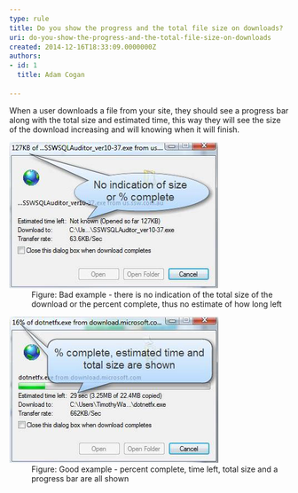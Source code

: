 ```yaml
---
type: rule
title: Do you show the progress and the total file size on downloads?
uri: do-you-show-the-progress-and-the-total-file-size-on-downloads
created: 2014-12-16T18:33:09.0000000Z
authors:
- id: 1
  title: Adam Cogan

---
```




<span class='intro'> <p>
                    When a user downloads a file from your site, they should see a progress bar along with
                    the total size and estimated time, this way they will see the size of the download
                    increasing and will knowing when it will finish.​​</p> </span>

<dl class="badImage"><dt>
                        <img src="./bar-progress-bad.jpg" alt="image showing download with no progress" /></dt><dd>
                        Figure&#58; Bad example - there is no indication of the total size of the download or
                        the percent complete, thus no estimate of how long left</dd></dl><dl class="goodImage"><dt>
                        <img src="./bar-progress-good.jpg" alt="image showing download with progress, size, percent complete, etc" /></dt><dd>
                        Figure&#58; Good example - percent complete, time left, total size and a progress bar
                        are all shown</dd></dl>



